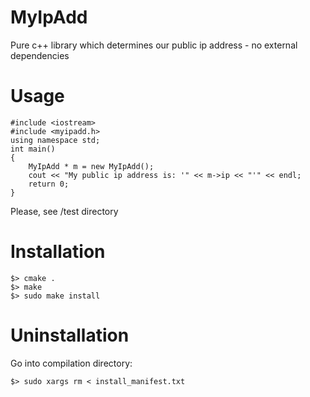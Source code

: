 # MyIpAdd
Pure c++ library which determines our public ip address - no external dependencies

# Usage

```
#include <iostream>
#include <myipadd.h>
using namespace std;
int main()
{
    MyIpAdd * m = new MyIpAdd();
    cout << "My public ip address is: '" << m->ip << "'" << endl;
    return 0;
}
```
Please, see /test directory

# Installation

```
$> cmake .
$> make
$> sudo make install
```

# Uninstallation

Go into compilation directory:

```
$> sudo xargs rm < install_manifest.txt
```

